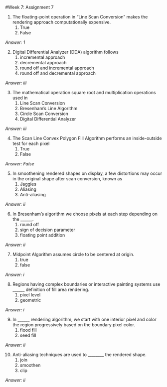 #Week 7: Assignment 7 

1. The floating-point operation in “Line Scan Conversion” makes the rendering approach computationally expensive.
	1. True
	2. False

*Answer: 1*

2. Digital Differential Analyzer (DDA) algorithm follows
	1. incremental approach
	2. decremental approach
	3. round off and incremental approach
	4. round off and decremental approach

*Answer: iii*

3. The mathematical operation square root and multiplication operations used in
	1. Line Scan Conversion
	2. Bresenham’s Line Algorithm
	3. Circle Scan Conversion
	4. Digital Differential Analyzer

*Answer: iii*

4. The Scan Line Convex Polygon Fill Algorithm performs an inside-outside test for each pixel
	1. True
	2. False

*Answer: False*

5. In smoothening rendered shapes on display, a few distortions may occur in the original shape after scan conversion, known as
	1. Jaggies
	2. Aliasing
	3. Anti-aliasing

*Answer: ii*

6. In Bresenham’s algorithm we choose pixels at each step depending on the ______.
	1. round off
	2. sign of decision parameter
	3. floating point addition

*Answer: ii*

7. Midpoint Algorithm assumes circle to be centered at origin.
	1. true
	2. false

*Answer: i*

8. Regions having complex boundaries or interactive painting systems use ______ definition of fill area rendering.
	1. pixel level
	2. geometric

*Answer: i*

9. In ______ rendering algorithm, we start with one interior pixel and color the region progressively based on the boundary pixel color.
	1. flood fill
	2. seed fill

*Answer: ii*

10. Anti-aliasing techniques are used to ________ the rendered shape.
	1. join
	2. smoothen
	3. clip

*Answer: ii*
